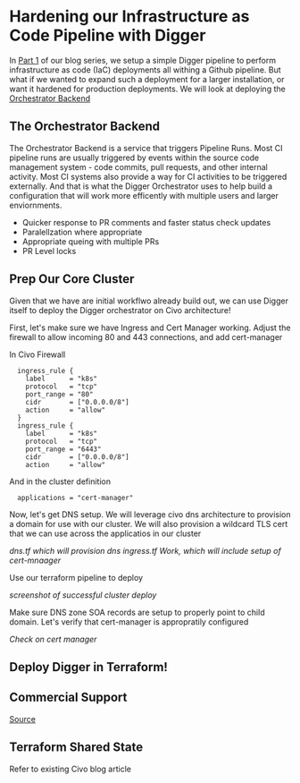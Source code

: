 # Hardening our Infrastructure as Code Pipeline with Digger

In [Part 1](blog-article-1-infra-bootstrap.md) of our blog series, we setup a simple Digger pipeline to perform infrastructure as code (IaC) deployments all withing a Github pipeline.  But what if we wanted to expand such a deployment for a larger installation, or want it hardened for production deployments.  We will look at deploying the [Orchestrator Backend](https://docs.digger.dev/readme/howitworks)

## The Orchestrator Backend

The Orchestrator Backend is a service that triggers Pipeline Runs.  Most CI pipeline runs are usually triggered by events within the source code management system - code commits, pull requests, and other internal activity.  Most CI systems also provide a way for CI activities to be triggered externally.  And that is what the Digger Orchestrator uses to help build a configuration that will work more efficently with multiple users and larger enviornments.

- Quicker response to PR comments and faster status check updates
- Paralellzation where appropriate  
- Appropriate queing with multiple PRs
- PR Level locks

## Prep Our Core Cluster

Given that we have are initial workflwo already build out, we can use Digger itself to deploy the Digger orchestrator on Civo architecture!

First, let's make sure we have Ingress and Cert Manager working.  Adjust the firewall to allow incoming 80 and 443 connections, and add cert-manager

In Civo Firewall

```hcl
  ingress_rule {
    label      = "k8s"
    protocol   = "tcp"
    port_range = "80"
    cidr       = ["0.0.0.0/8"]
    action     = "allow"
  }
  ingress_rule {
    label      = "k8s"
    protocol   = "tcp"
    port_range = "6443"
    cidr       = ["0.0.0.0/8"]
    action     = "allow"
```

And in the cluster definition

```hcl
  applications = "cert-manager"
```

Now, let's get DNS setup.  We will leverage civo dns architecture to provision a domain for use with our cluster.  We will also provision a wildcard TLS cert that we can use across the applicatios in our cluster

_dns.tf which will provision dns_
_ingress.tf Work, which will include setup of cert-mnaager_

Use our terraform pipeline to deploy

_screenshot of successful cluster deploy_

Make sure DNS zone SOA records are setup to properly point to child domain.  Let's verify that cert-manager is appropratily configured

_Check on cert manager_

## Deploy Digger in Terraform!





## Commercial Support

[Source](https://docs.digger.dev/self-host/deploy-binary)

## Terraform Shared State

Refer to existing Civo blog article

